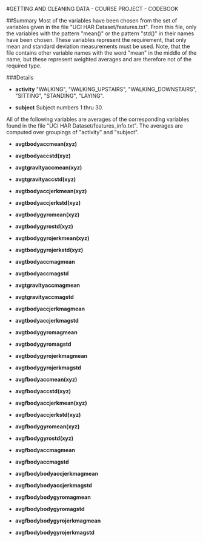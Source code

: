 

#GETTING AND CLEANING DATA - COURSE PROJECT - CODEBOOK


##Summary
Most of the variables have been chosen from the set of variables given in the file "UCI HAR Dataset/features.txt". From this file, only  the variables with the pattern "mean()" or the pattern "std()" in their names have been chosen. These variables represent the requirement, that only mean and standard deviation measurements must be used. Note, that the file contains other variable names with the word "mean" in the middle of the name, but these represent weighted averages and are therefore not of the required type.

###Details
* **activity** "WALKING", "WALKING_UPSTAIRS", "WALKING_DOWNSTAIRS", "SITTING", "STANDING", "LAYING".

* **subject** Subject numbers 1 thru 30.

All of the following variables are averages of the corresponding variables found in the file "UCI HAR Dataset/features_info.txt". The averages are computed over groupings of "activity" and "subject".

* **avgtbodyaccmean(xyz)**

* **avgtbodyaccstd(xyz)**

* **avgtgravityaccmean(xyz)**

* **avgtgravityaccstd(xyz)**

* **avgtbodyaccjerkmean(xyz)**

* **avgtbodyaccjerkstd(xyz)**

* **avgtbodygyromean(xyz)**

* **avgtbodygyrostd(xyz)**

* **avgtbodygyrojerkmean(xyz)**

* **avgtbodygyrojerkstd(xyz)**

* **avgtbodyaccmagmean**

* **avgtbodyaccmagstd**

* **avgtgravityaccmagmean**

* **avgtgravityaccmagstd**

* **avgtbodyaccjerkmagmean**

* **avgtbodyaccjerkmagstd**

* **avgtbodygyromagmean**

* **avgtbodygyromagstd**

* **avgtbodygyrojerkmagmean**

* **avgtbodygyrojerkmagstd**

* **avgfbodyaccmean(xyz)**

* **avgfbodyaccstd(xyz)**

* **avgfbodyaccjerkmean(xyz)**

* **avgfbodyaccjerkstd(xyz)**

* **avgfbodygyromean(xyz)**

* **avgfbodygyrostd(xyz)**

* **avgfbodyaccmagmean**

* **avgfbodyaccmagstd**

* **avgfbodybodyaccjerkmagmean**

* **avgfbodybodyaccjerkmagstd**

* **avgfbodybodygyromagmean**

* **avgfbodybodygyromagstd**

* **avgfbodybodygyrojerkmagmean**

* **avgfbodybodygyrojerkmagstd**

